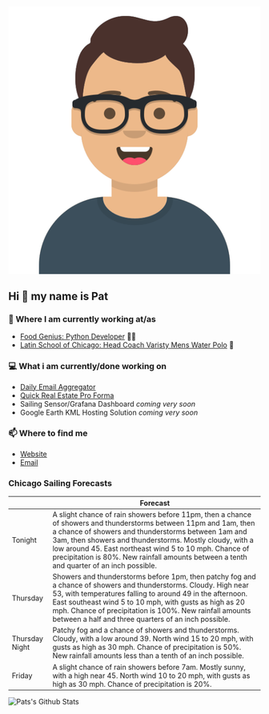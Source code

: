 [![Social banner for p-j-falconer](https://raw.githubusercontent.com/P-J-FALCONER/P-J-FALCONER/master/assets/avataaars.svg)](https://patfalconer.com/)
## Hi :wave: my name is Pat

### 💼 Where I am currently working at/as
- [Food Genius: Python Developer](https://getfoodgenius.com/) 🍔🐍
- [Latin School of Chicago: Head Coach Varisty Mens Water Polo](https://www.latinschool.org/) 🤽


### 💻 What i am currently/done working on
 - [Daily Email Aggregator](https://github.com/P-J-FALCONER/dott_daily_mail)
 - [Quick Real Estate Pro Forma](https://github.com/P-J-FALCONER/henry)
 - Sailing Sensor/Grafana Dashboard *coming very soon*
 - Google Earth KML Hosting Solution *coming very soon*

### 📫 Where to find me
 - [Website](https://patfalconer.com/)
 - [Email](mailto:patrick.j.falconer@gmail.com)


### Chicago Sailing Forecasts
|   | Forecast  |
|---|---|
| Tonight | A slight chance of rain showers before 11pm, then a chance of showers and thunderstorms between 11pm and 1am, then a chance of showers and thunderstorms between 1am and 3am, then showers and thunderstorms. Mostly cloudy, with a low around 45. East northeast wind 5 to 10 mph. Chance of precipitation is 80%. New rainfall amounts between a tenth and quarter of an inch possible. |
| Thursday | Showers and thunderstorms before 1pm, then patchy fog and a chance of showers and thunderstorms. Cloudy. High near 53, with temperatures falling to around 49 in the afternoon. East southeast wind 5 to 10 mph, with gusts as high as 20 mph. Chance of precipitation is 100%. New rainfall amounts between a half and three quarters of an inch possible. |
| Thursday Night | Patchy fog and a chance of showers and thunderstorms. Cloudy, with a low around 39. North wind 15 to 20 mph, with gusts as high as 30 mph. Chance of precipitation is 50%. New rainfall amounts less than a tenth of an inch possible. |
| Friday | A slight chance of rain showers before 7am. Mostly sunny, with a high near 45. North wind 10 to 20 mph, with gusts as high as 30 mph. Chance of precipitation is 20%. |

![Pats's Github Stats](https://github-readme-stats.vercel.app/api?username=p-j-falconer&show_icons=true&theme=radical)
